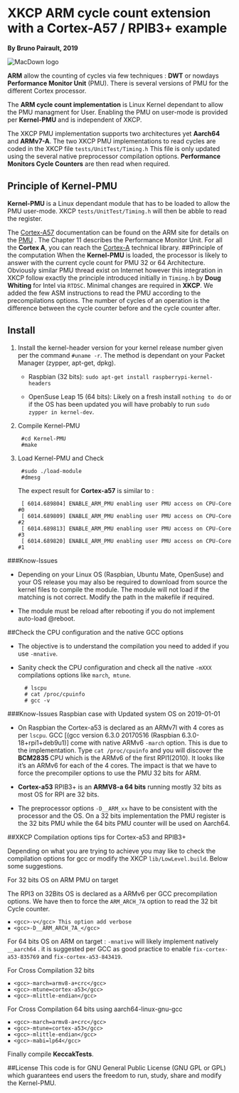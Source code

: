 # XKCP ARM cycle count extension with a Cortex-A57 / RPIB3+ example

**By Bruno Pairault, 2019**

![MacDown logo](https://www.enggwave.com/wp-content/uploads/2015/06/ARM-Logo-150x127.png)

**ARM** allow the counting of cycles via few techniques :
**DWT** or nowdays **Performance Monitor Unit** (PMU). There is several versions of PMU for the different
Cortex processor.

The **ARM cycle count implementation** is Linux Kernel dependant to allow the PMU managment for User.
Enabling the PMU on user-mode is provided per **Kernel-PMU** and is independent of XKCP.

The XKCP PMU implementation supports two architectures yet **Aarch64** and **ARMv7-A**. The two XKCP
PMU implementations to read cycles are coded in the XKCP file `tests/UnitTest/Timing.h` This file
is only updated using the several native preprocessor compilation options. **Performance Monitors Cycle
Counters** are then read when required.



## Principle of Kernel-PMU
**Kernel-PMU** is a Linux dependant module that has to be loaded to allow the PMU user-mode.
XKCP `tests/UnitTest/Timing.h` will then be abble to read the register.

The [Cortex-A57](https://en.wikipedia.org/wiki/ARM_Cortex-A57)
documentation can be found on the ARM site for details on the [PMU](https://developer.arm.com/docs/ddi0488/latest/preface) . The Chapter 11
describes the Performance Monitor Unit. For all the **Cortex A**, you can reach the [Cortex-A](https://developer.arm.com/products/processors/cortex-a) technical library.
##Principle of the computation
When the  **Kernel-PMU** is loaded, the processor is likely to answer with the current cycle count for PMU 32
or 64 Architecture. Obviously similar PMU thread exist on Internet however this integration in XKCP follow exactly the principle introduced initially in `Timing.h` by **Doug Whiting**
for Intel via `RTDSC`. Minimal changes are required in **XKCP**. We added the few ASM instructions to read the PMU according to the precompilations options.
The number of cycles of an operation is the difference between the cycle counter before and the cycle
counter after.

## Install

1. Install the kernel-header version for your kernel release number given per the command `#uname -r`.
The method is dependant on your Packet Manager (zypper, apt-get, dpkg).

	* Raspbian  (32 bits): `sudo apt-get install raspberrypi-kernel-headers`

	* OpenSuse Leap 15 (64 bits): Likely on a fresh install `nothing to do` or if the OS has been updated you will have probably to run  `sudo zypper in kernel-dev`.

2. Compile Kernel-PMU

		#cd Kernel-PMU
		#make
			
3. Load Kernel-PMU and Check


		#sudo ./load-module
		#dmesg
	
	
	The expect result for **Cortex-a57** is similar to :
	
	
	
		[ 6014.689804] ENABLE_ARM_PMU enabling user PMU access on CPU-Core #0
		[ 6014.689809] ENABLE_ARM_PMU enabling user PMU access on CPU-Core #2
		[ 6014.689813] ENABLE_ARM_PMU enabling user PMU access on CPU-Core #3
		[ 6014.689820] ENABLE_ARM_PMU enabling user PMU access on CPU-Core #1
	
###Know-Issues	
* Depending on your Linux OS (Raspbian, Ubuntu Mate, OpenSuse) and your OS release you may also
be required to download from source the kernel files to compile the module. The module will not load if
the matching is not correct. Modify the path in the makefile if required.

* The module must be reload after rebooting if you do not implement auto-load @reboot.


##Check the CPU configuration and the native GCC options
* The objective is to understand the compilation you need to added if you use `-mnative`.
* Sanity check the CPU configuration and check all the native `-mXXX` compilations options like `march`,`
mtune`.

		# lscpu
		# cat /proc/cpuinfo
		# gcc -v
		
###Know-Issues Raspbian case with Updated system OS on 2019-01-01
* On Raspbian the Cortex-a53 is declared as an ARMv7l with 4 cores as per `lscpu`. GCC [(gcc
version 6.3.0 20170516 (Raspbian 6.3.0-18+rpi1+deb9u1)] come with native ARMv6 `-march`
option. This is due to the implementation. Type `cat /proc/cpuinfo` and you will discover the
**BCM2835** CPU which is the ARMv6 of the first RPI1(2010). It looks like it’s an ARMv6 for each of the 4
cores. The impact is that we have to force the precompiler options to use the PMU 32 bits for ARM.

* **Cortex-a53** RPIB3+ is an **ARMV8-a 64 bits** running mostly 32 bits as most OS for RPI are 32 bits.


* The preprocessor options `-D__ARM_xx` have to be consistent with the processor and the OS. On a
32 bits implementation the PMU register is the 32 bits PMU while the 64 bits PMU counter will be used
on Aarch64.

##XKCP Compilation options tips for Cortex-a53 and RPIB3+

Depending on what you are trying to achieve you may like to check the compilation options for gcc or
modify the XKCP `lib/LowLevel.build`. Below some suggestions.

For 32 bits OS on ARM PMU on target

The RPI3 on 32Bits OS is declared as a ARMv6 per GCC precompilation options. We have then to force
the `ARM_ARCH_7A` option to read the 32 bit Cycle counter.


	▪ <gcc>-v</gcc> This option add verbose
	▪ <gcc>-D__ARM_ARCH_7A_</gcc>
	
For 64 bits OS on ARM on target : `-mnative` will likely implement natively `__aarch64` . it is
suggested per GCC as good practice to enable `fix-cortex-a53-835769` and
`fix-cortex-a53-843419`.

For Cross Compilation 32 bits

	▪ <gcc>-march=armv8-a+crc</gcc>
	▪ <gcc>-mtune=cortex-a53</gcc>
	▪ <gcc>-mlittle-endian</gcc>

For Cross Compilation 64 bits using aarch64-linux-gnu-gcc

	▪ <gcc>-march=armv8-a+crc</gcc>
	▪ <gcc>-mtune=cortex-a53</gcc>
	▪ <gcc>-mlittle-endian</gcc>
	▪ <gcc>-mabi=lp64</gcc>


Finally compile **KeccakTests**.


##License
This code is for GNU General Public License (GNU GPL or GPL) which guarantees end users the freedom
to run, study, share and modify the Kernel-PMU.
